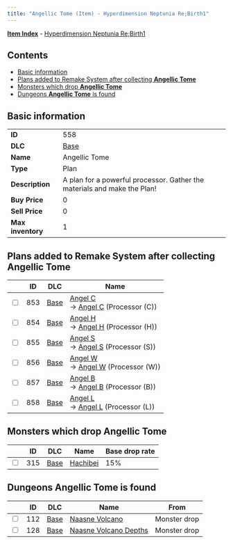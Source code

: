 ```yaml
---
title: "Angellic Tome (Item) - Hyperdimension Neptunia Re;Birth1"
---
```


[**Item Index**](/neptunia/rb1/item/index.html) - [Hyperdimension Neptunia Re;Birth1](/neptunia/rb1)

## Contents

- [Basic information](#basic-information)
- [Plans added to Remake System after collecting **Angellic Tome**](#plans-added-to-remake-system-after-collecting-angellic-tome)
- [Monsters which drop **Angellic Tome**](#monsters-which-drop-angellic-tome)
- [Dungeons **Angellic Tome** is found](#dungeons-angellic-tome-is-found)

## Basic information

|   |   |
| -- | -- |
| **ID** | 558 |
| **DLC** | [Base](/neptunia/rb1/dlc/1-base.html) |
| **Name** | Angellic Tome |
| **Type** | Plan |
| **Description** | A plan for a powerful processor. Gather the materials and make the Plan! |
| **Buy Price** | 0 |
| **Sell Price** | 0 |
| **Max inventory** | 1 |

## Plans added to Remake System after collecting **Angellic Tome**

|    | ID | DLC | Name |
| -- | -- | --- | ---- |
| <input type="checkbox" id="rb1-remake-1-853" class="trackbox" /> | 853 | [Base](/neptunia/rb1/dlc/1-base.html) | [Angel C](/neptunia/rb1/remake/1-853-angel-c.html)<br />→ [Angel C](/neptunia/rb1/item/1-4432-angel-c.html) (Processor (C)) |
| <input type="checkbox" id="rb1-remake-1-854" class="trackbox" /> | 854 | [Base](/neptunia/rb1/dlc/1-base.html) | [Angel H](/neptunia/rb1/remake/1-854-angel-h.html)<br />→ [Angel H](/neptunia/rb1/item/1-4433-angel-h.html) (Processor (H)) |
| <input type="checkbox" id="rb1-remake-1-855" class="trackbox" /> | 855 | [Base](/neptunia/rb1/dlc/1-base.html) | [Angel S](/neptunia/rb1/remake/1-855-angel-s.html)<br />→ [Angel S](/neptunia/rb1/item/1-4434-angel-s.html) (Processor (S)) |
| <input type="checkbox" id="rb1-remake-1-856" class="trackbox" /> | 856 | [Base](/neptunia/rb1/dlc/1-base.html) | [Angel W](/neptunia/rb1/remake/1-856-angel-w.html)<br />→ [Angel W](/neptunia/rb1/item/1-4435-angel-w.html) (Processor (W)) |
| <input type="checkbox" id="rb1-remake-1-857" class="trackbox" /> | 857 | [Base](/neptunia/rb1/dlc/1-base.html) | [Angel B](/neptunia/rb1/remake/1-857-angel-b.html)<br />→ [Angel B](/neptunia/rb1/item/1-4436-angel-b.html) (Processor (B)) |
| <input type="checkbox" id="rb1-remake-1-858" class="trackbox" /> | 858 | [Base](/neptunia/rb1/dlc/1-base.html) | [Angel L](/neptunia/rb1/remake/1-858-angel-l.html)<br />→ [Angel L](/neptunia/rb1/item/1-4437-angel-l.html) (Processor (L)) |

## Monsters which drop **Angellic Tome**

|    | ID | DLC | Name | Base drop rate |
| -- | -- | --- | ---- | -------------- |
| <input type="checkbox" id="rb1-monster-1-315" class="trackbox" /> | 315 | [Base](/neptunia/rb1/dlc/1-base.html) | [Hachibei](/neptunia/rb1/monster/1-315-hachibei.html) | 15% |

## Dungeons **Angellic Tome** is found

|    | ID | DLC | Name | From |
| -- | -- | --- | ---- | ---- |
| <input type="checkbox" id="rb1-dungeon-1-112" class="trackbox" /> | 112 | [Base](/neptunia/rb1/dlc/1-base.html) | [Naasne Volcano](/neptunia/rb1/dungeon/1-112-naasne-volcano.html) | Monster drop |
| <input type="checkbox" id="rb1-dungeon-1-128" class="trackbox" /> | 128 | [Base](/neptunia/rb1/dlc/1-base.html) | [Naasne Volcano Depths](/neptunia/rb1/dungeon/1-128-naasne-volcano-depths.html) | Monster drop |
